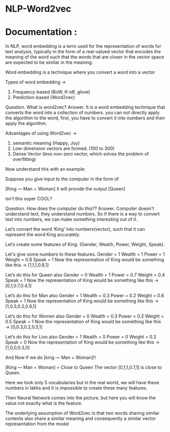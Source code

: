 # NLP-Word2vec
# Documentation :

In NLP, word embedding is a term used for the representation of words for text analysis, typically in the form of a real-valued vector that encodes the meaning of the word such that the words that are closer in the vector space are expected to be similar in the meaning.

Word embedding is a technique where you convert a word into a vector

Types of word embedding →

1. Frequency-based (BoW, tf-idf, glove)
2. Prediction-based (Word2vec)

Question. What is word2vec?
Answer. It is a word embedding technique that converts the word into a collection of numbers.
you can not directly apply the algorithm to the word, first, you have to convert it into numbers and then apply the algorithm.

Advantages of using Word2vec →

1. semantic meaning {Happy, Joy}
2. Low-dimension vectors are formed. (100 to 300)
3. Dense Vector (less non-zero vector, which solves the problem of overfitting)

Now understand this with an example:

Suppose you give input to the computer in the form of

[King — Man + Woman] it will provide the output [Queen]

isn’t this super COOL?

Question. How does the computer do this??
Answer. Computer doesn't understand text, they understand numbers. So if there is a way to convert text into numbers, we can make something interesting out of it.

Let’s convert the word ‘King’ into numbers(vector), such that it can represent the word King accurately.

Let’s create some features of King. (Gender, Wealth, Power, Weight, Speak).

Let's give some numbers to these features.
Gender = 1
Wealth = 1
Power = 1
Weight = 0.8
Speak = 1
Now the representation of King would be something like this → [1,1,1,0.8,1]

Let’s do this for Queen also
Gender = 0
Wealth = 1
Power = 0.7
Weight = 0.4
Speak = 1
Now the representation of King would be something like this → [0,1,0.7,0.4,1]

Let’s do this for Man also
Gender = 1
Wealth = 0.3
Power = 0.2
Weight = 0.6
Speak = 1
Now the representation of King would be something like this → [1,0.3,0.2,0.6,1]

Let’s do this for Women also
Gender = 0
Wealth = 0.3
Power = 0.2
Weight = 0.5
Speak = 1
Now the representation of King would be something like this → [0,0.3,0.2,0.5,1]

Let’s do this for Lion also
Gender = 1
Wealth = 0
Power = 0
Weight = 0.3
Speak = 0
Now the representation of King would be something like this → [1,0,0,0.3,0]

And Now if we do [king — Man + Woman]!!


[King — Man + Woman] = Close to Queen
The vector [0,1,1,0.7,1] is close to Queen.

Here we took only 5 vocabularies but in the real world, we will have these numbers in lakhs and it is impossible to create these many features.

Then Neural Network comes into the picture, but here you will know the value not exactly what is the feature.

The underlying assumption of Word2vec is that two words sharing similar contexts also share a similar meaning and consequently
a similar vector representation from the model
